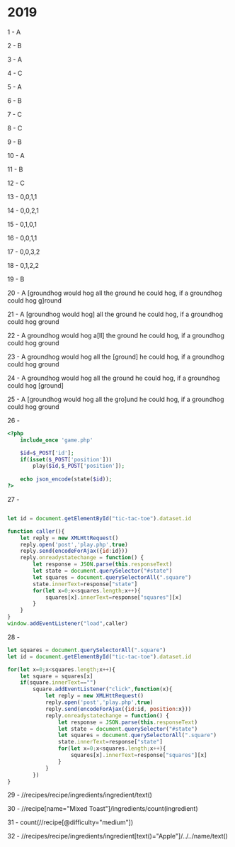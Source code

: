 # 2019

1 - A

2 - B

3 - A

4 - C

5 - A

6 - B

7 - C

8 - C

9 - B

10 - A

11 - B

12 - C

13 - 0,0,1,1

14 - 0,0,2,1

15 - 0,1,0,1

16 - 0,0,1,1

17 - 0,0,3,2

18 - 0,1,2,2

19 - B

20 - A [groundhog would hog all the ground he could hog, if a groundhog could hog g]round

21 - A [groundhog would hog] all the ground he could hog, if a groundhog could hog ground

22 - A groundhog would hog a[ll] the ground he could hog, if a groundhog could hog ground

23 - A groundhog would hog all the [ground] he could hog, if a groundhog could hog ground

24 - A groundhog would hog all the ground he could hog, if a groundhog could hog [ground]

25 - A [groundhog would hog all the gro]und he could hog, if a groundhog could hog ground

26 - 
```php
<?php
    include_once 'game.php'

    $id=$_POST['id'];
    if(isset($_POST['position']))
        play($id,$_POST['position']);
    
    echo json_encode(state($id));    
?>
```
27 - 
```js

let id = document.getElementById("tic-tac-toe").dataset.id

function caller(){
    let reply = new XMLHttRequest()
    reply.open('post','play.php',true)
    reply.send(encodeForAjax({id:id}))
    reply.onreadystatechange = function() {
        let response = JSON.parse(this.responseText)
        let state = document.querySelector("#state")
        let squares = document.querySelectorAll(".square")
        state.innerText=response["state"]
        for(let x=0;x<squares.length;x++){
            squares[x].innerText=response["squares"][x]
        }
    }
}
window.addEventListener("load",caller)

```
28 - 
```js
let squares = document.querySelectorAll(".square")
let id = document.getElementById("tic-tac-toe").dataset.id

for(let x=0;x<squares.length;x++){
    let square = squares[x]
    if(square.innerText=="")
        square.addEventListener("click",function(x){
            let reply = new XMLHttRequest()
            reply.open('post','play.php',true)
            reply.send(encodeForAjax({id:id, position:x}))
            reply.onreadystatechange = function() {
                let response = JSON.parse(this.responseText)
                let state = document.querySelector("#state")
                let squares = document.querySelectorAll(".square")
                state.innerText=response["state"]
                for(let x=0;x<squares.length;x++){
                    squares[x].innerText=response["squares"][x]
                }
            }
        })
}
```
29 - //recipes/recipe/ingredients/ingredient/text()

30 - //recipe[name="Mixed Toast"]/ingredients/count(ingredient)

31 - count(//recipe[@difficulty="medium"])

32 - //recipes/recipe/ingredients/ingredient[text()="Apple"]/../../name/text()